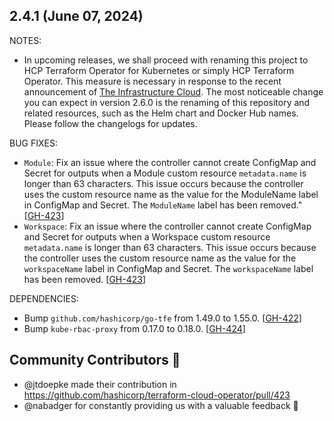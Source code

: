 ## 2.4.1 (June 07, 2024)

NOTES:

* In upcoming releases, we shall proceed with renaming this project to HCP Terraform Operator for Kubernetes or simply HCP Terraform Operator. This measure is necessary in response to the recent announcement of [The Infrastructure Cloud](https://www.hashicorp.com/blog/introducing-the-infrastructure-cloud). The most noticeable change you can expect in version 2.6.0 is the renaming of this repository and related resources, such as the Helm chart and Docker Hub names. Please follow the changelogs for updates.

BUG FIXES:

* `Module`: Fix an issue where the controller cannot create ConfigMap and Secret for outputs when a Module custom resource `metadata.name` is longer than 63 characters. This issue occurs because the controller uses the custom resource name as the value for the ModuleName label in ConfigMap and Secret. The `ModuleName` label has been removed." [[GH-423](https://github.com/hashicorp/terraform-cloud-operator/pull/423)]
* `Workspace`: Fix an issue where the controller cannot create ConfigMap and Secret for outputs when a Workspace custom resource `metadata.name` is longer than 63 characters. This issue occurs because the controller uses the custom resource name as the value for the `workspaceName` label in ConfigMap and Secret. The `workspaceName` label has been removed. [[GH-423](https://github.com/hashicorp/terraform-cloud-operator/pull/423)]

DEPENDENCIES:

* Bump `github.com/hashicorp/go-tfe` from 1.49.0 to 1.55.0. [[GH-422](https://github.com/hashicorp/terraform-cloud-operator/pull/422)]
* Bump `kube-rbac-proxy` from 0.17.0 to 0.18.0. [[GH-424](https://github.com/hashicorp/terraform-cloud-operator/pull/424)]

## Community Contributors :raised_hands:

- @jtdoepke made their contribution in https://github.com/hashicorp/terraform-cloud-operator/pull/423
- @nabadger for constantly providing us with a valuable feedback :rocket:
